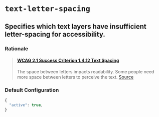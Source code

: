 # ```text-letter-spacing```

## Specifies which text layers have insufficient letter-spacing for accessibility.

### Rationale
>#### [WCAG 2.1 Success Criterion 1.4.12 Text Spacing](https://www.w3.org/TR/WCAG21/#text-spacing)
> The space between letters impacts readability. Some people need more space between letters to perceive the text. [Source](https://www.w3.org/WAI/GL/low-vision-a11y-tf/wiki/Spacing#Benefits) 

### Default Configuration

```js
{
  "active": true,
}
```
